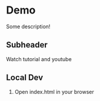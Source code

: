 # Demo

Some description!

## Subheader

Watch tutorial and youtube

## Local Dev

1. Open index.html in your browser
